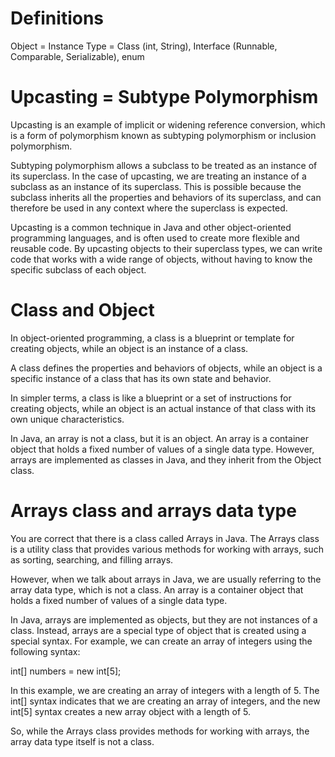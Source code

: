 # Definitions
Object = Instance 
Type = Class (int, String), Interface (Runnable, Comparable, Serializable), enum

# Upcasting = Subtype Polymorphism
Upcasting is an example of implicit or widening reference conversion, which is a form of polymorphism known as subtyping polymorphism or inclusion polymorphism.

Subtyping polymorphism allows a subclass to be treated as an instance of its superclass. In the case of upcasting, we are treating an instance of a subclass as an instance of its superclass. This is possible because the subclass inherits all the properties and behaviors of its superclass, and can therefore be used in any context where the superclass is expected.

Upcasting is a common technique in Java and other object-oriented programming languages, and is often used to create more flexible and reusable code. By upcasting objects to their superclass types, we can write code that works with a wide range of objects, without having to know the specific subclass of each object.

# Class and Object
In object-oriented programming, a class is a blueprint or template for creating objects, while an object is an instance of a class.

A class defines the properties and behaviors of objects, while an object is a specific instance of a class that has its own state and behavior.

In simpler terms, a class is like a blueprint or a set of instructions for creating objects, while an object is an actual instance of that class with its own unique characteristics.

In Java, an array is not a class, but it is an object. An array is a container object that holds a fixed number of values of a single data type. However, arrays are implemented as classes in Java, and they inherit from the Object class.

# Arrays class and arrays data type
You are correct that there is a class called Arrays in Java. The Arrays class is a utility class that provides various methods for working with arrays, such as sorting, searching, and filling arrays.

However, when we talk about arrays in Java, we are usually referring to the array data type, which is not a class. An array is a container object that holds a fixed number of values of a single data type.

In Java, arrays are implemented as objects, but they are not instances of a class. Instead, arrays are a special type of object that is created using a special syntax. For example, we can create an array of integers using the following syntax:

int[] numbers = new int[5];


In this example, we are creating an array of integers with a length of 5. The int[] syntax indicates that we are creating an array of integers, and the new int[5] syntax creates a new array object with a length of 5.

So, while the Arrays class provides methods for working with arrays, the array data type itself is not a class.